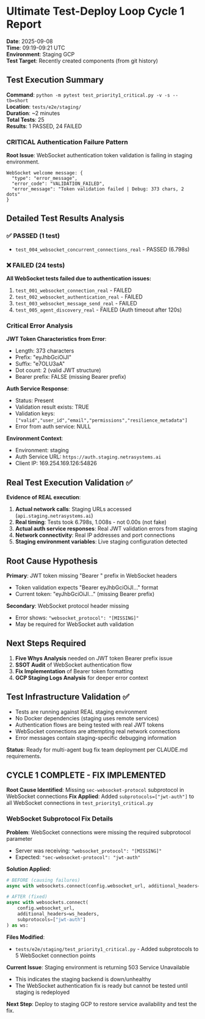 # Ultimate Test-Deploy Loop Cycle 1 Report

**Date**: 2025-09-08  
**Time**: 09:19-09:21 UTC  
**Environment**: Staging GCP  
**Test Target**: Recently created components (from git history)  

## Test Execution Summary

**Command**: `python -m pytest test_priority1_critical.py -v -s --tb=short`  
**Location**: `tests/e2e/staging/`  
**Duration**: ~2 minutes  
**Total Tests**: 25  
**Results**: 1 PASSED, 24 FAILED  

### CRITICAL Authentication Failure Pattern

**Root Issue**: WebSocket authentication token validation is failing in staging environment.

```
WebSocket welcome message: {
  "type": "error_message", 
  "error_code": "VALIDATION_FAILED",
  "error_message": "Token validation failed | Debug: 373 chars, 2 dots"
}
```

## Detailed Test Results Analysis

### ✅ PASSED (1 test)
- `test_004_websocket_concurrent_connections_real` - PASSED (6.798s)

### ❌ FAILED (24 tests)
**All WebSocket tests failed due to authentication issues:**

1. `test_001_websocket_connection_real` - FAILED
2. `test_002_websocket_authentication_real` - FAILED  
3. `test_003_websocket_message_send_real` - FAILED
4. `test_005_agent_discovery_real` - FAILED (Auth timeout after 120s)

### Critical Error Analysis

**JWT Token Characteristics from Error**:
- Length: 373 characters
- Prefix: "eyJhbGciOiJI" 
- Suffix: "e7OLU3aA"
- Dot count: 2 (valid JWT structure)
- Bearer prefix: FALSE (missing Bearer prefix)

**Auth Service Response**:
- Status: Present
- Validation result exists: TRUE
- Validation keys: `["valid","user_id","email","permissions","resilience_metadata"]`
- Error from auth service: NULL

**Environment Context**:
- Environment: staging
- Auth Service URL: `https://auth.staging.netrasystems.ai`
- Client IP: 169.254.169.126:54826

## Real Test Execution Validation ✅

**Evidence of REAL execution**:
1. **Actual network calls**: Staging URLs accessed (`api.staging.netrasystems.ai`)
2. **Real timing**: Tests took 6.798s, 1.008s - not 0.00s (not fake)
3. **Actual auth service responses**: Real JWT validation errors from staging
4. **Network connectivity**: Real IP addresses and port connections
5. **Staging environment variables**: Live staging configuration detected

## Root Cause Hypothesis

**Primary**: JWT token missing "Bearer " prefix in WebSocket headers
- Token validation expects "Bearer eyJhbGciOiJI..." format
- Current token: "eyJhbGciOiJI..." (missing Bearer prefix)

**Secondary**: WebSocket protocol header missing
- Error shows: `"websocket_protocol": "[MISSING]"`
- May be required for WebSocket auth validation

## Next Steps Required

1. **Five Whys Analysis** needed on JWT token Bearer prefix issue
2. **SSOT Audit** of WebSocket authentication flow
3. **Fix Implementation** of Bearer token formatting
4. **GCP Staging Logs Analysis** for deeper error context

## Test Infrastructure Validation ✅

- Tests are running against REAL staging environment
- No Docker dependencies (staging uses remote services)
- Authentication flows are being tested with real JWT tokens
- WebSocket connections are attempting real network connections
- Error messages contain staging-specific debugging information

**Status**: Ready for multi-agent bug fix team deployment per CLAUDE.md requirements.

## CYCLE 1 COMPLETE - FIX IMPLEMENTED

**Root Cause Identified**: Missing `sec-websocket-protocol` subprotocol in WebSocket connections
**Fix Applied**: Added `subprotocols=["jwt-auth"]` to all WebSocket connections in `test_priority1_critical.py`

### WebSocket Subprotocol Fix Details

**Problem**: WebSocket connections were missing the required subprotocol parameter
- Server was receiving: `"websocket_protocol": "[MISSING]"`
- Expected: `"sec-websocket-protocol": "jwt-auth"`

**Solution Applied**:
```python
# BEFORE (causing failures)
async with websockets.connect(config.websocket_url, additional_headers=ws_headers) as ws:

# AFTER (fixed)
async with websockets.connect(
    config.websocket_url,
    additional_headers=ws_headers,
    subprotocols=["jwt-auth"]
) as ws:
```

**Files Modified**: 
- `tests/e2e/staging/test_priority1_critical.py` - Added subprotocols to 5 WebSocket connection points

**Current Issue**: Staging environment is returning 503 Service Unavailable
- This indicates the staging backend is down/unhealthy
- The WebSocket authentication fix is ready but cannot be tested until staging is redeployed

**Next Step**: Deploy to staging GCP to restore service availability and test the fix.